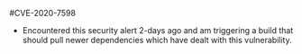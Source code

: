 #CVE-2020-7598
* Encountered this security alert 2-days ago and am triggering a build that should pull newer dependencies which have dealt with this vulnerability.
